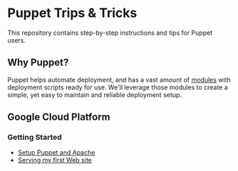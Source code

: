 # Puppet Trips & Tricks

This repository contains step-by-step instructions and tips for Puppet users.

## Why Puppet?

Puppet helps automate deployment, and has a vast amount of [modules][] with
deployment scripts ready for use. We'll leverage those modules to create a
simple, yet easy to maintain and reliable deployment setup.

## Google Cloud Platform

### Getting Started

- [Setup Puppet and Apache][]
- [Serving my first Web site][]


[Setup Puppet and Apache]: setup_puppet_and_apache_google-cloud-platform.md
[Serving my first Web site]: first_web-app_google-cloud-platform.md
[modules]: https://forge.puppet.com
